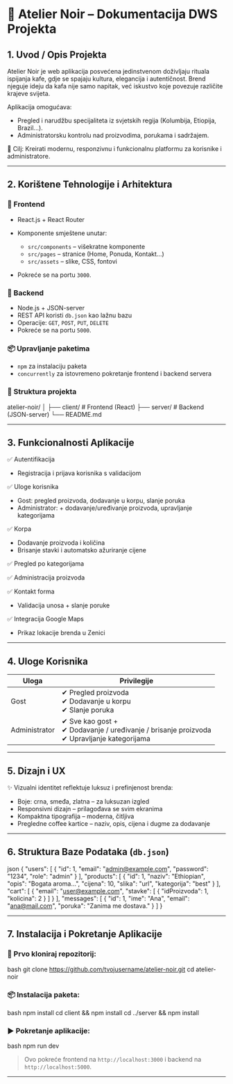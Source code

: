 # 🖤 Atelier Noir – Dokumentacija DWS Projekta

## 1. Uvod / Opis Projekta

Atelier Noir je web aplikacija posvećena jedinstvenom doživljaju rituala ispijanja kafe, gdje se spajaju kultura, elegancija i autentičnost. Brend njeguje ideju da kafa nije samo napitak, već iskustvo koje povezuje različite krajeve svijeta.

Aplikacija omogućava:

* Pregled i narudžbu specijaliteta iz svjetskih regija (Kolumbija, Etiopija, Brazil...).
* Administratorsku kontrolu nad proizvodima, porukama i sadržajem.

🎯 Cilj: Kreirati modernu, responzivnu i funkcionalnu platformu za korisnike i administratore.

---

## 2. Korištene Tehnologije i Arhitektura

### 🎨 Frontend

* React.js + React Router
* Komponente smještene unutar:

  * `src/components` – višekratne komponente
  * `src/pages` – stranice (Home, Ponuda, Kontakt...)
  * `src/assets` – slike, CSS, fontovi
* Pokreće se na portu `3000`.

### 🔧 Backend

* Node.js + JSON-server
* REST API koristi `db.json` kao lažnu bazu
* Operacije: `GET`, `POST`, `PUT`, `DELETE`
* Pokreće se na portu `5000`.

### 📦 Upravljanje paketima

* `npm` za instalaciju paketa
* `concurrently` za istovremeno pokretanje frontend i backend servera

### 📁 Struktura projekta


atelier-noir/
│
├── client/        # Frontend (React)
├── server/        # Backend (JSON-server)
└── README.md


---

## 3. Funkcionalnosti Aplikacije

✅ Autentifikacija

* Registracija i prijava korisnika s validacijom

✅ Uloge korisnika

* Gost: pregled proizvoda, dodavanje u korpu, slanje poruka
* Administrator: + dodavanje/uređivanje proizvoda, upravljanje kategorijama

✅ Korpa

* Dodavanje proizvoda i količina
* Brisanje stavki i automatsko ažuriranje cijene

✅ Pregled po kategorijama

✅ Administracija proizvoda

✅ Kontakt forma

* Validacija unosa + slanje poruke

✅ Integracija Google Maps

* Prikaz lokacije brenda u Zenici

---

## 4. Uloge Korisnika

| Uloga             | Privilegije                                                                                     |
| ----------------- | ----------------------------------------------------------------------------------------------- |
| Gost          | ✔ Pregled proizvoda<br>✔ Dodavanje u korpu<br>✔ Slanje poruka                                   |
| Administrator | ✔ Sve kao gost +<br>✔ Dodavanje / uređivanje / brisanje proizvoda<br>✔ Upravljanje kategorijama |

---

## 5. Dizajn i UX

✨ Vizualni identitet reflektuje luksuz i prefinjenost brenda:

* Boje: crna, smeđa, zlatna – za luksuzan izgled
* Responsivni dizajn – prilagođava se svim ekranima
* Kompaktna tipografija – moderna, čitljiva
* Pregledne coffee kartice – naziv, opis, cijena i dugme za dodavanje

---

## 6. Struktura Baze Podataka (`db.json`)

json
{
  "users": [
    { "id": 1, "email": "admin@example.com", "password": "1234", "role": "admin" }
  ],
  "products": [
    { "id": 1, "naziv": "Ethiopian", "opis": "Bogata aroma...", "cijena": 10, "slika": "url", "kategorija": "best" }
  ],
  "cart": [
    { "email": "user@example.com", "stavke": [ { "idProizvoda": 1, "kolicina": 2 } ] }
  ],
  "messages": [
    { "id": 1, "ime": "Ana", "email": "ana@mail.com", "poruka": "Zanima me dostava." }
  ]
}


---

## 7. Instalacija i Pokretanje Aplikacije

### 🔽 Prvo kloniraj repozitorij:

bash
git clone https://github.com/tvojusername/atelier-noir.git
cd atelier-noir


### 📦 Instalacija paketa:

bash
npm install
cd client && npm install
cd ../server && npm install


### ▶️ Pokretanje aplikacije:

bash
npm run dev


> Ovo pokreće frontend na `http://localhost:3000` i backend na `http://localhost:5000`.

---
